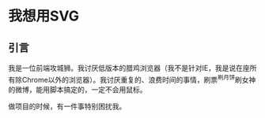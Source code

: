 我想用SVG
========

## 引言

我是一位前端攻城狮。我讨厌低版本的腊鸡浏览器（我不是针对IE，我是说在座所有除Chrome以外的浏览器）。我讨厌重复的、浪费时间的事情，刷票<sup>刷月饼</sup>刷女神的微博，能用脚本搞定的，一定不会用鼠标。

做项目的时候，有一件事特别困扰我。
